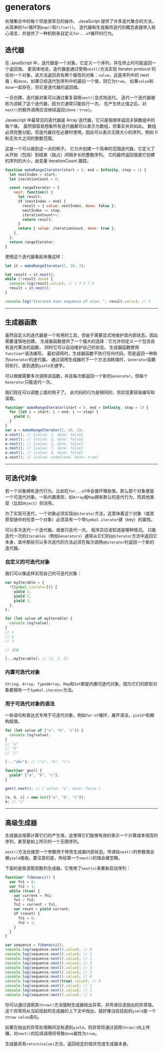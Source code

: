 # generators

处理集合中的每个项是很常见的操作。
JavaScript 提供了许多迭代集合的方法，从简单的`for`循环到`map()`和`filter()`。
迭代器和生成器将迭代的概念直接带入核心语言，并提供了一种机制来自定义`for...of`循环的行为。

## 迭代器

在 JavaScript 中，迭代器是一个对象，它定义一个序列，并在终止时可能返回一个返回值。
更具体地说，迭代器是通过使用`next()`方法实现 Iterator protocol 的任何一个对象，该方法返回具有两个属性的对象：`value`，这是序列中的 next 值；和`done`，如果已经迭代到序列中的最后一个值，则它为`true`。
如果`value`和`done`一起存在，则它是迭代器的返回值。

一旦创建，迭代器对象可以通过重复调用`next()`显式地迭代。
迭代一个迭代器被称为消耗了这个迭代器，因为它通常只能执行一次。
在产生终止值之后，对`next()`的额外调用应该继续返回`{done：true}`。

Javascript 中最常见的迭代器是 Array 迭代器，它只是按顺序返回关联数组中的每个值。 虽然很容易想象所有迭代器都可以表示为数组，但事实并非如此。 数组必须完整分配，但迭代器仅在必要时使用，因此可以表示无限大小的序列，例如 0 和无穷大之间的整数范围。

这是一个可以做到这一点的例子。 它允许创建一个简单的范围迭代器，它定义了从开始（包括）到结束（独占）间隔步长的整数序列。 它的最终返回值是它创建的序列的大小，由变量 iterationCount 跟踪。

```js
function makeRangeIterator(start = 0, end = Infinity, step = 1) {
  let nextIndex = start;
  let iterationCount = 0;

  const rangeIterator = {
    next: function() {
      let result;
      if (nextIndex < end) {
        result = { value: nextIndex, done: false };
        nextIndex += step;
        iterationCount++;
        return result;
      }
      return { value: iterationCount, done: true };
    },
  };
  return rangeIterator;
}
```

使用这个迭代器看起来像这样：

```js
let it = makeRangeIterator(1, 10, 2);

let result = it.next();
while (!result.done) {
  console.log(result.value); // 1 3 5 7 9
  result = it.next();
}

console.log("Iterated over sequence of size: ", result.value); // 5
```

---

## 生成器函数

虽然自定义的迭代器是一个有用的工具，但由于需要显式地维护其内部状态，因此需要谨慎地创建。
生成器函数提供了一个强大的选择：它允许你定义一个包含自有迭代算法的函数， 同时它可以自动维护自己的状态。
生成器函数使用`function*`语法编写。 最初调用时，生成器函数不执行任何代码，而是返回一种称为`Generator`的迭代器。
通过调用生成器的下一个方法消耗值时，`Generator`函数将执行，直到遇到`yield`关键字。

可以根据需要多次调用该函数，并且每次都返回一个新的`Generator`，但每个`Generator`只能迭代一次。

我们现在可以调整上面的例子了。 此代码的行为是相同的，但实现更容易编写和读取。

```js
function* makeRangeIterator(start = 0, end = Infinity, step = 1) {
  for (let i = start; i < end; i += step) {
    yield i;
  }
}
var a = makeRangeIterator(1, 10, 2);
a.next(); // {value: 1, done: false}
a.next(); // {value: 3, done: false}
a.next(); // {value: 5, done: false}
a.next(); // {value: 7, done: false}
a.next(); // {value: 9, done: false}
a.next(); // {value: undefined, done: true}
```

---

## 可迭代对象

若一个对象拥有迭代行为，比如在`for...of`中会循环哪些值，那么那个对象便是一个可迭代对象。一些内置类型，如`Array`或`Map`拥有默认的迭代行为，而其他类型（比如`Object`）则没有。

为了实现可迭代，一个对象必须实现`@@iterator`方法，这意味着这个对象（或其原型链中的任意一个对象）必须具有一个带`Symbol.iterator`键（key）的属性。

可以多次迭代一个迭代器，或者只迭代一次。 程序员应该知道是哪种情况。 只能迭代一次的`Iterables`（例如`Generators`）通常从它们的`@@iterator`方法中返回它本身，其中那些可以多次迭代的方法必须在每次调用`@@iterator`时返回一个新的迭代器。

### 自定义的可迭代对象

我们可以像这样实现自己的可迭代对象：

```js
var myIterable = {
  *[Symbol.iterator]() {
    yield 1;
    yield 2;
    yield 3;
  },
};

for (let value of myIterable) {
  console.log(value);
}
// 1
// 2
// 3

// 或者

[...myIterable]; // [1, 2, 3]
```

### 内置可迭代对象

`String`、`Array`、`TypedArray`、`Map`和`Set`都是内置可迭代对象，因为它们的原型对象都拥有一个`Symbol.iterator`方法。

### 用于可迭代对象的语法

一些语句和表达式专用于可迭代对象，例如`for-of`循环，展开语法，`yield*`和解构赋值。

```js
for (let value of ["a", "b", "c"]) {
  console.log(value);
}
// "a"
// "b"
// "c"

[..."abc"]; // ["a", "b", "c"]

function* gen() {
  yield* ["a", "b", "c"];
}

gen().next(); // { value: "a", done: false }

[a, b, c] = new Set(["a", "b", "c"]);
a; // "a"
```

---

## 高级生成器

生成器会按需计算它们的产生值，这使得它们能够有效的表示一个计算成本很高的序列，甚至是如上所示的一个无限序列。

`next()`方法也接受一个参数用于修改生成器内部状态。传递给`next()`的参数值会被`yield`接收。要注意的是，传给第一个`next()`的值会被忽略。

下面的是斐波那契数列生成器，它使用了`next(x)`来重新启动序列：

```js
function* fibonacci() {
  var fn1 = 0;
  var fn2 = 1;
  while (true) {
    var current = fn1;
    fn1 = fn2;
    fn2 = current + fn1;
    var reset = yield current;
    if (reset) {
      fn1 = 0;
      fn2 = 1;
    }
  }
}

var sequence = fibonacci();
console.log(sequence.next().value); // 0
console.log(sequence.next().value); // 1
console.log(sequence.next().value); // 1
console.log(sequence.next().value); // 2
console.log(sequence.next().value); // 3
console.log(sequence.next().value); // 5
console.log(sequence.next().value); // 8
console.log(sequence.next(true).value); // 0
console.log(sequence.next().value); // 1
console.log(sequence.next().value); // 1
console.log(sequence.next().value); // 2
```

你可以通过调用其`throw()`方法强制生成器抛出异常，并传递应该抛出的异常值。这个异常将从当前挂起的生成器的上下文中抛出，就好像当前挂起的`yield`是一个`throw value`语句。

如果在抛出的异常处理期间没有遇到`yield`，则异常将通过调用`throw()`向上传播，对`next()`的后续调用将导致`done`属性为`true`。

生成器具有`return(value)`方法，返回给定的值并完成生成器本身。
